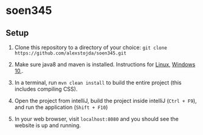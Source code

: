 # soen345

## Setup

1. Clone this repository to a directory of your choice: `git clone https://github.com/alexstojda/soen345.git`

2. Make sure java8 and maven is installed. Instructions for [Linux](https://websiteforstudents.com/install-apache-maven-with-oracle-java-on-ubuntu-16-04-17-10-18-04/), [Windows 10](https://www.twilio.com/blog/2017/01/install-java-8-apache-maven-google-web-toolkit-windows-10.html),.

3. In a terminal, run `mvn clean install` to build the entire project (this includes compiling CSS).

4. Open the project from intelliJ, build the project inside intelliJ (`Ctrl + F9`), and run the application (`Shift + F10`)

5. In your web browser, visit `localhost:8080` and you should see the website is up and running.
